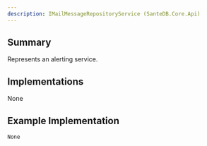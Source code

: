 ```yaml
---
description: IMailMessageRepositoryService (SanteDB.Core.Api)
---
```


## Summary
Represents an alerting service.

## Implementations

None

## Example Implementation
```
None
```
